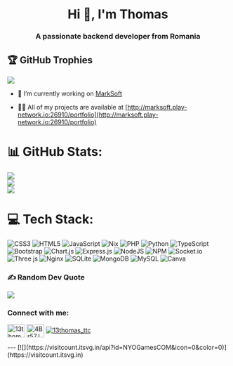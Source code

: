 <h1 align="center">Hi 👋, I'm Thomas</h1>
<h3 align="center">A passionate backend developer from Romania</h3>

## 🏆 GitHub Trophies
![](https://github-profile-trophy.vercel.app/?username=NYOGamesCOM&theme=radical&no-frame=true&no-bg=false&margin-w=4)

- 🔭 I’m currently working on [MarkSoft](http://marksoft.play-network.io:26910/)

- 👨‍💻 All of my projects are available at [http://marksoft.play-network.io:26910/portfolio](http://marksoft.play-network.io:26910/portfolio)

# 📊 GitHub Stats:
![](https://github-readme-stats.vercel.app/api?username=NYOGamesCOM&theme=dark&hide_border=false&include_all_commits=false&count_private=false)<br/>
![](https://github-readme-streak-stats.herokuapp.com/?user=NYOGamesCOM&theme=dark&hide_border=false)<br/>
![](https://github-readme-stats.vercel.app/api/top-langs/?username=NYOGamesCOM&theme=dark&hide_border=false&include_all_commits=false&count_private=false&layout=compact)

# 💻 Tech Stack:
![CSS3](https://img.shields.io/badge/css3-%231572B6.svg?style=for-the-badge&logo=css3&logoColor=white) ![HTML5](https://img.shields.io/badge/html5-%23E34F26.svg?style=for-the-badge&logo=html5&logoColor=white) ![JavaScript](https://img.shields.io/badge/javascript-%23323330.svg?style=for-the-badge&logo=javascript&logoColor=%23F7DF1E) ![Nix](https://img.shields.io/badge/NIX-5277C3.svg?style=for-the-badge&logo=NixOS&logoColor=white) ![PHP](https://img.shields.io/badge/php-%23777BB4.svg?style=for-the-badge&logo=php&logoColor=white) ![Python](https://img.shields.io/badge/python-3670A0?style=for-the-badge&logo=python&logoColor=ffdd54) ![TypeScript](https://img.shields.io/badge/typescript-%23007ACC.svg?style=for-the-badge&logo=typescript&logoColor=white) ![Bootstrap](https://img.shields.io/badge/bootstrap-%238511FA.svg?style=for-the-badge&logo=bootstrap&logoColor=white) ![Chart.js](https://img.shields.io/badge/chart.js-F5788D.svg?style=for-the-badge&logo=chart.js&logoColor=white) ![Express.js](https://img.shields.io/badge/express.js-%23404d59.svg?style=for-the-badge&logo=express&logoColor=%2361DAFB) ![NodeJS](https://img.shields.io/badge/node.js-6DA55F?style=for-the-badge&logo=node.js&logoColor=white) ![NPM](https://img.shields.io/badge/NPM-%23CB3837.svg?style=for-the-badge&logo=npm&logoColor=white) ![Socket.io](https://img.shields.io/badge/Socket.io-black?style=for-the-badge&logo=socket.io&badgeColor=010101) ![Three js](https://img.shields.io/badge/threejs-black?style=for-the-badge&logo=three.js&logoColor=white) ![Nginx](https://img.shields.io/badge/nginx-%23009639.svg?style=for-the-badge&logo=nginx&logoColor=white) ![SQLite](https://img.shields.io/badge/sqlite-%2307405e.svg?style=for-the-badge&logo=sqlite&logoColor=white) ![MongoDB](https://img.shields.io/badge/MongoDB-%234ea94b.svg?style=for-the-badge&logo=mongodb&logoColor=white) ![MySQL](https://img.shields.io/badge/mysql-4479A1.svg?style=for-the-badge&logo=mysql&logoColor=white) ![Canva](https://img.shields.io/badge/Canva-%2300C4CC.svg?style=for-the-badge&logo=Canva&logoColor=white)

### ✍️ Random Dev Quote
![](https://quotes-github-readme.vercel.app/api?type=horizontal&theme=radical)

<h3 align="left">Connect with me:</h3>
<p align="left">
<a href="https://twitter.com/13thomas_ttc" target="blank"><img align="center" src="https://raw.githubusercontent.com/rahuldkjain/github-profile-readme-generator/master/src/images/icons/Social/twitter.svg" alt="13thomas_ttc" height="30" width="40" /></a>
<a href="https://discord.gg/4Br57JmKYG" target="blank"><img align="center" src="https://raw.githubusercontent.com/rahuldkjain/github-profile-readme-generator/master/src/images/icons/Social/discord.svg" alt="4Br57JmKYG" height="30" width="40" /></a>
<a href="https://twitter.com/13thomas_ttc" target="blank"><img src="https://img.shields.io/twitter/follow/13thomas_ttc?logo=twitter&style=for-the-badge" alt="13thomas_ttc" /></a>
</p>
---
[![](https://visitcount.itsvg.in/api?id=NYOGamesCOM&icon=0&color=0)](https://visitcount.itsvg.in)
